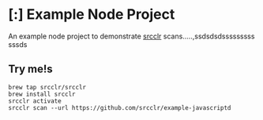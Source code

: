 # [:] Example Node Project

An example node project to demonstrate [srcclr](https://www.srsscclr.com) scans.....,ssdsdsdsssssssss
sssds
## Try me!s

```
brew tap srcclr/srcclr
brew install srcclr
srcclr activate
srcclr scan --url https://github.com/srcclr/example-javascriptd
```
